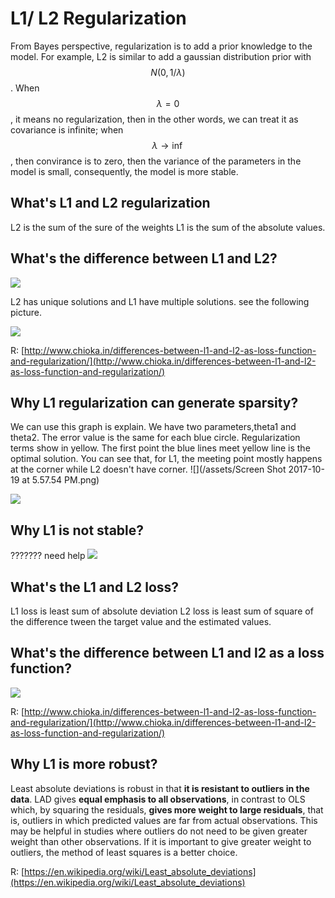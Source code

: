 # L1/ L2 Regularization

From Bayes perspective, regularization is to add a prior knowledge to the model. For example, L2 is similar to 
add a gaussian distribution prior with $$N(0,1/\lambda)$$. When $$\lambda = 0$$, it means no regularization, then in the other words, we can treat it as covariance is infinite; when $$\lambda \rightarrow \inf $$, then convirance is to zero, then the variance of the parameters in the model is small, consequently, the model is more stable.


## What's L1 and L2 regularization

L2 is the sum of the sure of the weights
L1 is the sum of the absolute values.

## What's the difference between L1 and L2?
![](http://www.chioka.in/wp-content/uploads/2013/12/L1-vs-L2-properties-regularization.png)

L2 has unique solutions and L1 have multiple solutions. see the following picture.

![](http://www.chioka.in/wp-content/uploads/2013/12/L1-norm-and-L2-norm-distance.png)

R: [http://www.chioka.in/differences-between-l1-and-l2-as-loss-function-and-regularization/](http://www.chioka.in/differences-between-l1-and-l2-as-loss-function-and-regularization/)
 
 
## Why L1 regularization can generate sparsity?
We can use this graph is explain. We have two parameters,theta1 and theta2.
The error value is the same for each blue circle. Regularization terms show in yellow. The first point the blue lines meet yellow line is the optimal solution.
You can see that, for L1, the meeting point mostly happens at the corner while L2 doesn't have corner. ![](/assets/Screen Shot 2017-10-19 at 5.57.54 PM.png)


![](https://pic4.zhimg.com/v2-648584bcfaa1020d62861208775462df_b.png)

## Why L1 is not stable?
??????? need help
![](https://pic1.zhimg.com/v2-e8734136ff4da41b748f16e514971aa0_b.png)


## What's the L1 and L2 loss?

L1 loss is least sum of absolute deviation
L2 loss is least sum of square of the difference tween the target value and the estimated values.


## What's the difference between L1 and l2 as a loss function?

![](http://www.chioka.in/wp-content/uploads/2013/12/L1-vs-L2-properties-loss-function.png)

R: [http://www.chioka.in/differences-between-l1-and-l2-as-loss-function-and-regularization/](http://www.chioka.in/differences-between-l1-and-l2-as-loss-function-and-regularization/)

## Why L1 is more robust?

Least absolute deviations is robust in that **it is resistant to outliers in the data**. LAD gives **equal emphasis to all observations**, in contrast to OLS which, by squaring the residuals, **gives more weight to large residuals**, that is, outliers in which predicted values are far from actual observations. This may be helpful in studies where outliers do not need to be given greater weight than other observations. If it is important to give greater weight to outliers, the method of least squares is a better choice.

R: [https://en.wikipedia.org/wiki/Least_absolute_deviations](https://en.wikipedia.org/wiki/Least_absolute_deviations)







